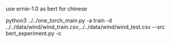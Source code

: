 use ernie-1.0 as bert for chinese

python3 ../../one_torch_main.py -a train -d ../../data/wind/wind_train.csv,../../data/wind/wind_test.csv --src bert_experiment.py -c
